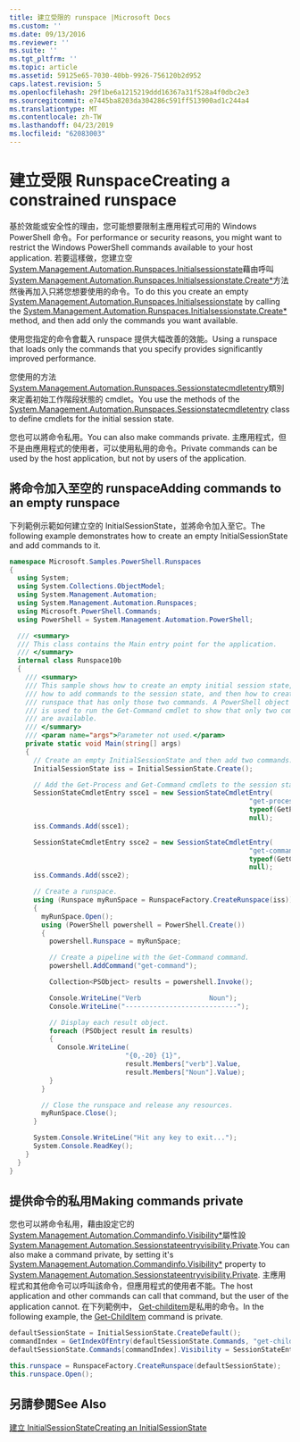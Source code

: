 ```yaml
---
title: 建立受限的 runspace |Microsoft Docs
ms.custom: ''
ms.date: 09/13/2016
ms.reviewer: ''
ms.suite: ''
ms.tgt_pltfrm: ''
ms.topic: article
ms.assetid: 59125e65-7030-40bb-9926-756120b2d952
caps.latest.revision: 5
ms.openlocfilehash: 29f1be6a1215219ddd16367a31f528a4f0dbc2e3
ms.sourcegitcommit: e7445ba8203da304286c591ff513900ad1c244a4
ms.translationtype: MT
ms.contentlocale: zh-TW
ms.lasthandoff: 04/23/2019
ms.locfileid: "62083003"
---
```

# <a name="creating-a-constrained-runspace"></a><span data-ttu-id="e91b2-102">建立受限 Runspace</span><span class="sxs-lookup"><span data-stu-id="e91b2-102">Creating a constrained runspace</span></span>

<span data-ttu-id="e91b2-103">基於效能或安全性的理由，您可能想要限制主應用程式可用的 Windows PowerShell 命令。</span><span class="sxs-lookup"><span data-stu-id="e91b2-103">For performance or security reasons, you might want to restrict the Windows PowerShell commands available to your host application.</span></span> <span data-ttu-id="e91b2-104">若要這樣做，您建立空[System.Management.Automation.Runspaces.Initialsessionstate](/dotnet/api/System.Management.Automation.Runspaces.InitialSessionState)藉由呼叫[System.Management.Automation.Runspaces.Initialsessionstate.Create\*](/dotnet/api/System.Management.Automation.Runspaces.InitialSessionState.Create)方法然後再加入只將您想要使用的命令。</span><span class="sxs-lookup"><span data-stu-id="e91b2-104">To do this you create an empty [System.Management.Automation.Runspaces.Initialsessionstate](/dotnet/api/System.Management.Automation.Runspaces.InitialSessionState) by calling the [System.Management.Automation.Runspaces.Initialsessionstate.Create\*](/dotnet/api/System.Management.Automation.Runspaces.InitialSessionState.Create) method, and then add only the commands you want available.</span></span>

 <span data-ttu-id="e91b2-105">使用您指定的命令會載入 runspace 提供大幅改善的效能。</span><span class="sxs-lookup"><span data-stu-id="e91b2-105">Using a runspace that loads only the commands that you specify provides significantly improved performance.</span></span>

 <span data-ttu-id="e91b2-106">您使用的方法[System.Management.Automation.Runspaces.Sessionstatecmdletentry](/dotnet/api/System.Management.Automation.Runspaces.SessionStateCmdletEntry)類別來定義初始工作階段狀態的 cmdlet。</span><span class="sxs-lookup"><span data-stu-id="e91b2-106">You use the methods of the [System.Management.Automation.Runspaces.Sessionstatecmdletentry](/dotnet/api/System.Management.Automation.Runspaces.SessionStateCmdletEntry) class to define cmdlets for the initial session state.</span></span>

 <span data-ttu-id="e91b2-107">您也可以將命令私用。</span><span class="sxs-lookup"><span data-stu-id="e91b2-107">You can also make commands private.</span></span> <span data-ttu-id="e91b2-108">主應用程式，但不是由應用程式的使用者，可以使用私用的命令。</span><span class="sxs-lookup"><span data-stu-id="e91b2-108">Private commands can be used by the host application, but not by users of the application.</span></span>

## <a name="adding-commands-to-an-empty-runspace"></a><span data-ttu-id="e91b2-109">將命令加入至空的 runspace</span><span class="sxs-lookup"><span data-stu-id="e91b2-109">Adding commands to an empty runspace</span></span>

 <span data-ttu-id="e91b2-110">下列範例示範如何建立空的 InitialSessionState，並將命令加入至它。</span><span class="sxs-lookup"><span data-stu-id="e91b2-110">The following example demonstrates how to create an empty InitialSessionState and add commands to it.</span></span>

```csharp
namespace Microsoft.Samples.PowerShell.Runspaces
{
  using System;
  using System.Collections.ObjectModel;
  using System.Management.Automation;
  using System.Management.Automation.Runspaces;
  using Microsoft.PowerShell.Commands;
  using PowerShell = System.Management.Automation.PowerShell;

  /// <summary>
  /// This class contains the Main entry point for the application.
  /// </summary>
  internal class Runspace10b
  {
    /// <summary>
    /// This sample shows how to create an empty initial session state,
    /// how to add commands to the session state, and then how to create a
    /// runspace that has only those two commands. A PowerShell object
    /// is used to run the Get-Command cmdlet to show that only two commands
    /// are available.
    /// </summary>
    /// <param name="args">Parameter not used.</param>
    private static void Main(string[] args)
    {
      // Create an empty InitialSessionState and then add two commands.
      InitialSessionState iss = InitialSessionState.Create();

      // Add the Get-Process and Get-Command cmdlets to the session state.
      SessionStateCmdletEntry ssce1 = new SessionStateCmdletEntry(
                                                            "get-process",
                                                            typeof(GetProcessCommand),
                                                            null);
      iss.Commands.Add(ssce1);

      SessionStateCmdletEntry ssce2 = new SessionStateCmdletEntry(
                                                            "get-command",
                                                            typeof(GetCommandCommand),
                                                            null);
      iss.Commands.Add(ssce2);

      // Create a runspace.
      using (Runspace myRunSpace = RunspaceFactory.CreateRunspace(iss))
      {
        myRunSpace.Open();
        using (PowerShell powershell = PowerShell.Create())
        {
          powershell.Runspace = myRunSpace;

          // Create a pipeline with the Get-Command command.
          powershell.AddCommand("get-command");

          Collection<PSObject> results = powershell.Invoke();

          Console.WriteLine("Verb                 Noun");
          Console.WriteLine("----------------------------");

          // Display each result object.
          foreach (PSObject result in results)
          {
            Console.WriteLine(
                             "{0,-20} {1}",
                             result.Members["verb"].Value,
                             result.Members["Noun"].Value);
          }
        }

        // Close the runspace and release any resources.
        myRunSpace.Close();
      }

      System.Console.WriteLine("Hit any key to exit...");
      System.Console.ReadKey();
    }
  }
}
```

## <a name="making-commands-private"></a><span data-ttu-id="e91b2-111">提供命令的私用</span><span class="sxs-lookup"><span data-stu-id="e91b2-111">Making commands private</span></span>

 <span data-ttu-id="e91b2-112">您也可以將命令私用，藉由設定它的[System.Management.Automation.Commandinfo.Visibility\*](/dotnet/api/System.Management.Automation.CommandInfo.Visibility)屬性設[System.Management.Automation.Sessionstateentryvisibility.Private](/dotnet/api/System.Management.Automation.SessionStateEntryVisibility.Private).</span><span class="sxs-lookup"><span data-stu-id="e91b2-112">You can also make a command private, by setting it's [System.Management.Automation.Commandinfo.Visibility\*](/dotnet/api/System.Management.Automation.CommandInfo.Visibility) property to [System.Management.Automation.Sessionstateentryvisibility.Private](/dotnet/api/System.Management.Automation.SessionStateEntryVisibility.Private).</span></span> <span data-ttu-id="e91b2-113">主應用程式和其他命令可以呼叫該命令，但應用程式的使用者不能。</span><span class="sxs-lookup"><span data-stu-id="e91b2-113">The host application and other commands can call that command, but the user of the application cannot.</span></span> <span data-ttu-id="e91b2-114">在下列範例中， [Get-childitem](/powershell/module/Microsoft.PowerShell.Management/Get-ChildItem)是私用的命令。</span><span class="sxs-lookup"><span data-stu-id="e91b2-114">In the following example, the [Get-ChildItem](/powershell/module/Microsoft.PowerShell.Management/Get-ChildItem) command is private.</span></span>

```csharp
defaultSessionState = InitialSessionState.CreateDefault();
commandIndex = GetIndexOfEntry(defaultSessionState.Commands, "get-childitem");
defaultSessionState.Commands[commandIndex].Visibility = SessionStateEntryVisibility.Private;

this.runspace = RunspaceFactory.CreateRunspace(defaultSessionState);
this.runspace.Open();
```

## <a name="see-also"></a><span data-ttu-id="e91b2-115">另請參閱</span><span class="sxs-lookup"><span data-stu-id="e91b2-115">See Also</span></span>

 [<span data-ttu-id="e91b2-116">建立 InitialSessionState</span><span class="sxs-lookup"><span data-stu-id="e91b2-116">Creating an InitialSessionState</span></span>](./creating-an-initialsessionstate.md)
